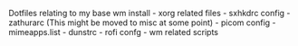 Dotfiles relating to my base wm install
    - xorg related files
    - sxhkdrc config
    - zathurarc (This might be moved to misc at some point)
    - picom config
    - mimeapps.list
    - dunstrc
    - rofi confg
    - wm related scripts
